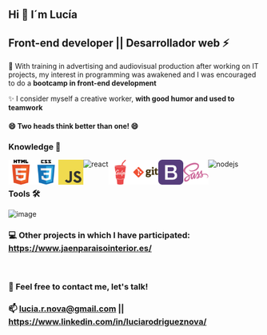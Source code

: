 ## Hi 👋 I´m Lucía 

 ## Front-end developer || Desarrollador web ⚡ 

💭 With training in advertising and audiovisual production after working on IT projects, my interest in programming was awakened and I was encouraged to do a  **bootcamp in front-end development**

✨ I consider myself a creative worker, **with good humor and used to teamwork**
#### 😄 Two heads think better than one! 😄



### Knowledge 🚀

<img align="left" alt="HTML5" width="50px" src="https://raw.githubusercontent.com/github/explore/80688e429a7d4ef2fca1e82350fe8e3517d3494d/topics/html/html.png" />

<img align="left" alt="CSS3" width="50px" src="https://raw.githubusercontent.com/github/explore/80688e429a7d4ef2fca1e82350fe8e3517d3494d/topics/css/css.png" />

<img align="left" alt="JavaScript" width="50px" src="https://raw.githubusercontent.com/github/explore/80688e429a7d4ef2fca1e82350fe8e3517d3494d/topics/javascript/javascript.png" />

<img align="left" src="https://user-images.githubusercontent.com/81588630/139042533-0fa706c8-557e-4b2f-8a71-ea1bc1a29e6a.png" alt="react" width="50" height="50"/>

<img align="left" alt="Gulp" width="50px" src="https://raw.githubusercontent.com/github/explore/80688e429a7d4ef2fca1e82350fe8e3517d3494d/topics/gulp/gulp.png" />

<img align="left" alt="Git" width="50px" src="https://raw.githubusercontent.com/github/explore/80688e429a7d4ef2fca1e82350fe8e3517d3494d/topics/git/git.png" />

<img align="left" alt="Bootstrap" width="50px" src="https://raw.githubusercontent.com/github/explore/80688e429a7d4ef2fca1e82350fe8e3517d3494d/topics/bootstrap/bootstrap.png" />

<img align="left" alt="Sass" width="50px" src="https://raw.githubusercontent.com/github/explore/80688e429a7d4ef2fca1e82350fe8e3517d3494d/topics/sass/sass.png" />

<img align="left" src="https://user-images.githubusercontent.com/81588630/139043514-43b4e991-7b7d-4b28-9db2-e80e927ee75e.png" alt="nodejs" width="70" height="50"/>
<br>
<br>

### Tools 🛠️
![image](https://user-images.githubusercontent.com/81588630/124922363-b7e4ad80-dff9-11eb-971d-001985ce8867.png)

### 💻 Other projects in which I have participated: https://www.jaenparaisointerior.es/
<br>

### 💬  Feel free to contact me, let's talk!

###  📫  lucia.r.nova@gmail.com || https://www.linkedin.com/in/luciarodrigueznova/












         
